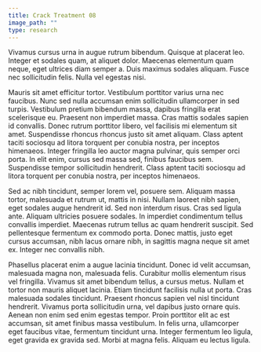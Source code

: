 ```yaml
---
title: Crack Treatment 08
image_path: ""
type: research
---
```


Vivamus cursus urna in augue rutrum bibendum. Quisque at placerat leo. Integer et sodales quam, at aliquet dolor. Maecenas elementum quam neque, eget ultrices diam semper a. Duis maximus sodales aliquam. Fusce nec sollicitudin felis. Nulla vel egestas nisi.
<!--more-->
Mauris sit amet efficitur tortor. Vestibulum porttitor varius urna nec faucibus. Nunc sed nulla accumsan enim sollicitudin ullamcorper in sed turpis. Vestibulum pretium bibendum massa, dapibus fringilla erat scelerisque eu. Praesent non imperdiet massa. Cras mattis sodales sapien id convallis. Donec rutrum porttitor libero, vel facilisis mi elementum sit amet. Suspendisse rhoncus rhoncus justo sit amet aliquam. Class aptent taciti sociosqu ad litora torquent per conubia nostra, per inceptos himenaeos. Integer fringilla leo auctor magna pulvinar, quis semper orci porta. In elit enim, cursus sed massa sed, finibus faucibus sem. Suspendisse tempor sollicitudin hendrerit. Class aptent taciti sociosqu ad litora torquent per conubia nostra, per inceptos himenaeos.

Sed ac nibh tincidunt, semper lorem vel, posuere sem. Aliquam massa tortor, malesuada et rutrum ut, mattis in nisi. Nullam laoreet nibh sapien, eget sodales augue hendrerit id. Sed non interdum risus. Cras sed ligula ante. Aliquam ultricies posuere sodales. In imperdiet condimentum tellus convallis imperdiet. Maecenas rutrum tellus ac quam hendrerit suscipit. Sed pellentesque fermentum ex commodo porta. Donec mattis, justo eget cursus accumsan, nibh lacus ornare nibh, in sagittis magna neque sit amet ex. Integer nec convallis nibh.

Phasellus placerat enim a augue lacinia tincidunt. Donec id velit accumsan, malesuada magna non, malesuada felis. Curabitur mollis elementum risus vel fringilla. Vivamus sit amet bibendum tellus, a cursus metus. Nullam et tortor non mauris aliquet lacinia. Etiam tincidunt facilisis nulla ut porta. Cras malesuada sodales tincidunt. Praesent rhoncus sapien vel nisl tincidunt hendrerit. Vivamus porta sollicitudin urna, vel dapibus justo ornare quis. Aenean non enim sed enim egestas tempor. Proin porttitor elit ac est accumsan, sit amet finibus massa vestibulum. In felis urna, ullamcorper eget faucibus vitae, fermentum tincidunt urna. Integer fermentum leo ligula, eget gravida ex gravida sed. Morbi at magna felis. Aliquam eu lectus ligula.
